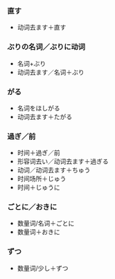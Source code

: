 ### 直す

- 动词去ます＋直す

### ぶりの名词／ぶりに动词

- 名词+ぶり
- 动词去ます／名词＋ぶり

### がる

- 名词をほしがる
- 动词去ます＋たがる


### 過ぎ／前

- 时间＋過ぎ／前
- 形容词去い／动词去ます＋過ぎる
- 动词／动词去ます＋ちゅう
- 时间场所＋じゅう
- 时间＋じゅうに


### ごとに／おきに

- 数量词/名词＋ごとに
- 数量词＋おきに

### ずつ

- 数量词/少し＋ずつ